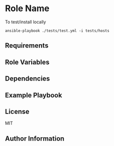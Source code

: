 Role Name
=========


To test/install locally
```
ansible-playbook ./tests/test.yml -i tests/hosts
```

Requirements
------------

Role Variables
--------------

Dependencies
------------

Example Playbook
----------------

License
-------

MIT

Author Information
------------------
